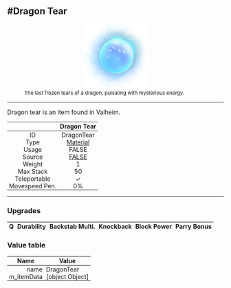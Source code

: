 <meta property="og:title" content="Dragon Tear - MoreValheim" /><meta property="og:type" content="website" /><meta property="og:image" content="/assets/dragon_tear.png" /><meta property="og:description" content="Dragon Tear is an item found in Valheim." /><meta name="theme-color" content="#546D78"><meta name="twitter:card" content="summary_large_image">
#Dragon Tear
-------------
<style>img {width:20px;}.tb {width:150px;display: block;margin-left: auto;margin-right: auto;}</style>

<style>.md-typeset table:not([class]) th:not([align]) {min-width:unset!important;}</style>
<style>td{padding:0em 0.3em!important;text-align:center!important;border-left:.05rem solid var(--md-default-fg-color--lightest)}</style>

<style>th{padding:0.1em 0.3em!important;text-align:center!important;font-weight:bold}</style>

<style>pre{text-align:right!important}</style>
<style>table tr td:first-child {border-left: 0;};</style>

<figure><img src="/assets/dragon_tear.png" class="tb" /><figcaption><small>The last frozen tears of a dragon, pulsating with mysterious energy.</small></figcaption></figure>

-------------

Dragon tear is an item found in Valheim.

|        | Dragon Tear              |
| ----------- | ------------------------------------ |
| ID |DragonTear
| Type | [Material](../../types/material)
| Usage | FALSE<br>
| Source | [FALSE](../../items/false)
| Weight | 1 |
| Max Stack | 50 |
| Teleportable | ✓
| Movespeed Pen. | 0%


-------------

### Upgrades
| Q | Durability | Backstab Multi. | Knockback | Block Power | Parry Bonus
| - | - | - | - | - | - 


### Value table
| Name | Value
| - | - |
| <div style="text-align:right">name</div> | <div style="text-align:left">DragonTear</div> | 
| <div style="text-align:right">m_itemData</div> | <div style="text-align:left">[object Object]</div> | 